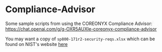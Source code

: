 # Compliance-Advisor
Some sample scripts from using the COREONYX Compliance Advisor: https://chat.openai.com/g/g-OXR5AUXIe-coreonyx-compliance-advisor

You may want a copy of `sp800-171r2-security-reqs.xlsx` which can be found on NIST's website [here](https://csrc.nist.gov/files/pubs/sp/800/171/r2/upd1/final/docs/sp800-171r2-security-reqs.xlsx)
